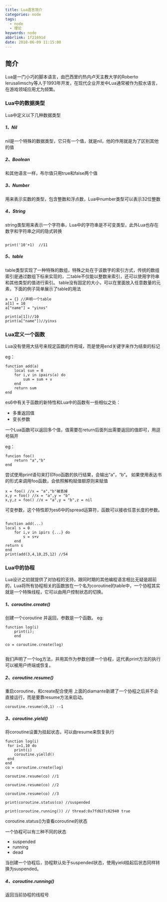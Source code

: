 ```yaml
---
title: Lua语言简介
categories: node
tags:
  - node
  - 理论
keywords: node
abbrlink: 1f21691d
date: 2018-06-09 11:15:00
---
```

## 简介 

Lua是一门小巧的脚本语言，由巴西里约热内卢天主教大学的Roberto Ierusalimschy等人于1993年开发，在现代企业开发中Lua通常被作为胶水语言，在游戏领域应用尤为频繁。

### Lua中的数据类型

Lua中定义以下几种数据类型

##### 1、Nil
nil是一个特殊的数据类型，它只有一个值，就是nil，他的作用就是为了区别其他的值

##### 2、Boolean
和其他语言一样，布尔值只用true和false两个值

##### 3、Number
用来表示实数的类型，包含整数和浮点数，Lua中number类型可以表示32位整数

##### 4、String
string类型用来表示一个字符串，Lua中的字符串是不可变类型，此外Lua也存在数字和字符串之间的隐式转换
```

print('10'+1)  //11

```

##### 5、table
table类型实现了一种特殊的数组，特殊之处在于该数字的索引方式，传统的数组索引是通过数组下标来实现的，二table不仅能以整数来索引，还可以使用字符串和其他类型的值进行索引。
table没有固定的大小，可以在里面放入任意数量的元素，下面的例子简单展示了table的用法

```
a = {} //声明一个table
a[1] = 10
a["name"] = "yinxs"

print(a[1])//10
print(a["name"])//yinxs

```
### Lua定义一个函数

Lua没有使用大括号来规定函数的作用域，而是使用end关键字来作为结束的标记

eg：

```
function add(a)
    local sun = 0
    for i,v in ipairs(a) do
        sum = sum + v
    end
    return sum
end

```
es6中有关于函数的新特性和Lua中的函数有一些相似之处：
* 多重返回值
* 变长参数

一个Lua函数可以返回多个值，值需要在return后面列出需要返回的值即可，用逗号隔开

eg：

```
funcion foo()
    return "a","b"
end

```
尝试使用print语句来打印foo函数的执行结果，会输出“a”，“b”。
如果使用表达书的形式来调用foo函数，会依照解构赋值额原则来赋值

```
x = foo() //x = "a","b"被丢掉
x,y = foo() //x = "a",y = "b"
x,y,z = foo() //x = "a",y = "b",z = nil

```
可变参数，这个特性即为es6中的spread运算符，函数可以接收任意长度的参数。

```

function add(...)
local s = 0
    for i,v in ipirs {...} do
        s = s+v
    end
return s
end
print(add(3,4,10,25,12) //54

```

### Lua中的协程

Lua设计之初就提供了对协程的支持，跟同时期的其他编程语言相比无疑是超前的，Lua将所有协程相关的函数放在一个名为coroutine的table中，一个协程其实就是一个特殊线程，它可以由用户控制状态的切换。

##### 1、coroutine.create()
创建一个coroutine 并返回，参数是一个函数。
eg:

```
function log(i)
    print(i);
    end
    
co = coroutine.create(log)


```
我们声明了一个log方法，并用其作为参数创建一个协程，这代表print方法的执行可以被用户终端或恢复。

##### 2、coroutine.resume()
重启coroutine，和create配合使用
上面的diamante新建了一个协程之后并不会直接运行，而是要靠resume方法来启动。

```
coroutine.resume(c0,1) --1

```

##### 3、coroutine.yield()
将coroutine设置为挂起状态，可以由resume来恢复执行

```
function log(i)
 for i=1,10 do
    print(i)
    coroutine.yielld()
 end
end
co = coroutine.create(log)

coroutine.resume(co) //1

coroutine.resume(co) //2

coroutine.resume(co) //3

print(coroutine.status(co) //suspended

print(coroutine.running()) // thread:0x7fd637c02940 true

```

coroutine.status()为查看coroutine的状态

一个协程可以有三种不同的状态

* suspended
* running
* dead

当创建一个协程后，协程默认处于suspended状态，使用yield挂起后状态同样转换为suspended。

##### 4、coroutine.running()
返回当前协程的线程号